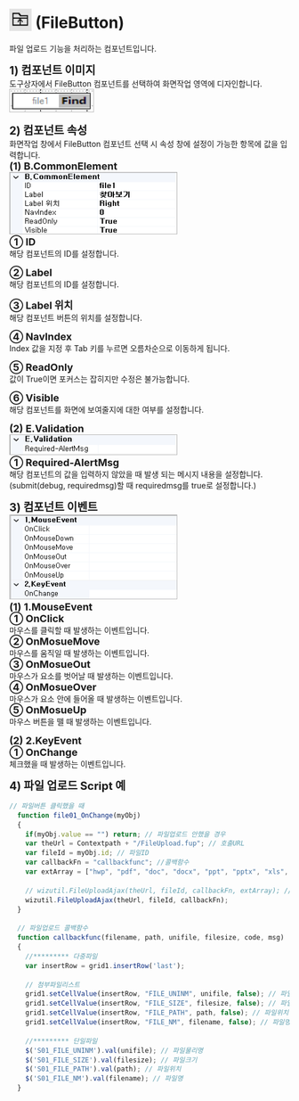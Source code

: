 # <img src="../../.vuepress/public/documentation/view-designer/Structure/Tool_Box/FileButton.png" style="position: relative;top: 5px;" width="40" height="40"> (FileButton)
파일 업로드 기능을 처리하는 컴포넌트입니다.

<b style="font-size: 20px"> 1) 컴포넌트 이미지 </b> <br/>
도구상자에서 FileButton 컴포넌트를 선택하여 화면작업 영역에 디자인합니다. <br/>
<img src="../../.vuepress/public/documentation/view-designer/FileButton/FileButton_Image.png" style="border: 1px solid #bbb;" width="150" height="40"> <br/>

<b style="font-size: 20px"> 2) 컴포넌트 속성 </b> <br/>
화면작업 창에서 FileButton 컴포넌트 선택 시 속성 창에 설정이 가능한 항목에 값을 입력합니다. <br/>
<b style="font-size: 18px"> (1) B.CommonElement </b> <br/>
<img src="../../.vuepress/public/documentation/view-designer/FileButton/FileButton_CommonElement.png"  style="border: 1px solid #bbb;" width="300" height="110"/> <br/>
<b style="font-size: 18px"> ① ID </b> <br/>
해당 컴포넌트의 ID를 설정합니다.  

<b style="font-size: 18px"> ② Label </b> <br/>
해당 컴포넌트의 ID를 설정합니다.  

<b style="font-size: 18px"> ③ Label 위치 </b> <br/>
해당 컴포넌트 버튼의 위치를 설정합니다. 

<b style="font-size: 18px"> ④ NavIndex </b> <br/>
Index 값을 지정 후 Tab 키를 누르면 오름차순으로 이동하게 됩니다. 

<b style="font-size: 18px"> ⑤ ReadOnly </b> <br/>
값이 True이면 포커스는 잡히지만 수정은 불가능합니다. 

<b style="font-size: 18px"> ⑥ Visible </b> <br/>
해당 컴포넌트를 화면에 보여줄지에 대한 여부를 설정합니다. 

<b style="font-size: 18px"> (2) E.Validation </b> <br/>
<img src="../../.vuepress/public/documentation/view-designer/Secret/Secret_Validation.png"  style="border: 1px solid #bbb;" width="300" height="35"/> <br/> 
<b style="font-size: 18px"> ① Required-AlertMsg </b> <br/>
해당 컴포넌트의 값을 입력하지 않았을 때 발생 되는 메시지 내용을 설정합니다. (submit(debug, requiredmsg)할 때 requiredmsg를 true로 설정합니다.)

<b style="font-size: 20px"> 3) 컴포넌트 이벤트 </b> <br/>
<img src="../../.vuepress/public/documentation/view-designer/FileButton/FileButton_Event.png"  style="border: 1px solid #bbb;" width="300" height="150"/> <br/> 
<b style="font-size: 18px"> (1) 1.MouseEvent </b> <br/>
<b style="font-size: 18px"> ① OnClick </b> <br/>
마우스를 클릭할 때 발생하는 이벤트입니다. <br/>
<b style="font-size: 18px"> ② OnMosueMove </b> <br/>
마우스를 움직일 때 발생하는 이벤트입니다. <br/>
<b style="font-size: 18px"> ③ OnMosueOut </b> <br/>
마우스가 요소를 벗어날 때 발생하는 이벤트입니다. <br/>
<b style="font-size: 18px"> ④ OnMosueOver </b> <br/>
마우스가 요소 안에 들어올 때 발생하는 이벤트입니다. <br/>
<b style="font-size: 18px"> ⑤ OnMosueUp </b> <br/>
마우스 버튼을 뗄 때 발생하는 이벤트입니다.

<b style="font-size: 18px"> (2) 2.KeyEvent </b> <br/>
<b style="font-size: 18px"> ① OnChange </b> <br/>
체크했을 때 발생하는 이벤트입니다. <br/>

<b style="font-size: 20px"> 4) 파일 업로드 Script 예 </b> <br/>
```js
// 파일버튼 클릭했을 때
  function file01_OnChange(myObj)
  {
	if(myObj.value == "") return; // 파일업로드 안했을 경우
	var theUrl = Contextpath + "/FileUpload.fup"; // 호출URL
	var fileId = myObj.id; // 파일ID
	var callbackFn = "callbackfunc"; //콜백함수
	var extArray = ["hwp", "pdf", "doc", "docx", "ppt", "pptx", "xls", "xlsx", "txt"]; // 파일확장자체크
	
	// wizutil.FileUploadAjax(theUrl, fileId, callbackFn, extArray); // 파일확장자 체크할 경우
	wizutil.FileUploadAjax(theUrl, fileId, callbackFn);
  }

  // 파일업로드 콜백함수
  function callbackfunc(filename, path, unifile, filesize, code, msg)
  {
	//********* 다중파일
	var insertRow = grid1.insertRow('last');
	
	// 첨부파일리스트
	grid1.setCellValue(insertRow, "FILE_UNINM", unifile, false); // 파일물리명
	grid1.setCellValue(insertRow, "FILE_SIZE", filesize, false); // 파일크기
	grid1.setCellValue(insertRow, "FILE_PATH", path, false); // 파일위치
	grid1.setCellValue(insertRow, "FILE_NM", filename, false); // 파일명
	
	//********* 단일파일
	$('S01_FILE_UNINM').val(unifile); // 파일물리명
	$('S01_FILE_SIZE').val(filesize); // 파일크기
	$('S01_FILE_PATH').val(path); // 파일위치
	$('S01_FILE_NM').val(filename); // 파일명
  }
```